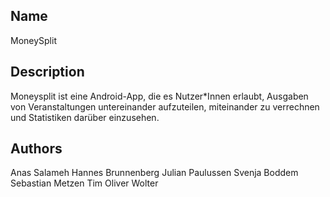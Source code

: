 ## Name
MoneySplit

## Description
Moneysplit ist eine Android-App, die es Nutzer*Innen erlaubt, Ausgaben von Veranstaltungen untereinander aufzuteilen, miteinander zu verrechnen und Statistiken darüber einzusehen.

## Authors
Anas Salameh
Hannes Brunnenberg
Julian Paulussen
Svenja Boddem
Sebastian Metzen
Tim Oliver Wolter
